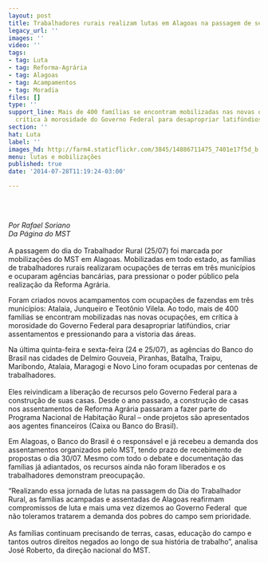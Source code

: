 ```yaml
---
layout: post
title: Trabalhadores rurais realizam lutas em Alagoas na passagem de seu dia
legacy_url: ''
images: ''
video: ''
tags:
- tag: Luta
- tag: Reforma-Agrária
- tag: Alagoas
- tag: Acampamentos
- tag: Moradia
files: []
type: ''
support_line: Mais de 400 famílias se encontram mobilizadas nas novas ocupações, em
  crítica à morosidade do Governo Federal para desapropriar latifúndios.
section: ''
hat: Luta
label: ''
images_hd: http://farm4.staticflickr.com/3845/14886711475_7401e17f5d_b.jpg
menu: lutas e mobilizações
published: true
date: '2014-07-28T11:19:24-03:00'

---
```

<p>&nbsp;</p>

<p><br />
<em>Por Rafael Soriano<br />
Da P&aacute;gina do MST</em><br />
&nbsp;<br />
A passagem do dia do Trabalhador Rural (25/07) foi marcada por mobiliza&ccedil;&otilde;es do MST em Alagoas. Mobilizadas em todo estado, as fam&iacute;lias de trabalhadores rurais realizaram ocupa&ccedil;&otilde;es de terras em tr&ecirc;s munic&iacute;pios e ocuparam ag&ecirc;ncias banc&aacute;rias, para pressionar o poder p&uacute;blico pela realiza&ccedil;&atilde;o da Reforma Agr&aacute;ria.</p>

<p>Foram criados novos acampamentos com ocupa&ccedil;&otilde;es de fazendas em tr&ecirc;s munic&iacute;pios: Atalaia, Junqueiro e Teot&ocirc;nio Vilela. Ao todo, mais de 400 fam&iacute;lias se encontram mobilizadas nas novas ocupa&ccedil;&otilde;es, em cr&iacute;tica &agrave; morosidade do Governo Federal para desapropriar latif&uacute;ndios, criar assentamentos e pressionando para a vistoria das &aacute;reas.</p>

<p>Na &uacute;ltima quinta-feira e sexta-feira (24 e 25/07), as ag&ecirc;ncias do Banco do Brasil nas cidades de Delmiro Gouveia, Piranhas, Batalha, Traipu, Maribondo, Atalaia, Maragogi e Novo Lino foram ocupadas por centenas de trabalhadores.<br />
<br />
Eles reivindicam a libera&ccedil;&atilde;o de recursos pelo Governo Federal para a constru&ccedil;&atilde;o de suas casas. Desde o ano passado, a constru&ccedil;&atilde;o de casas nos assentamentos de Reforma Agr&aacute;ria passaram a fazer parte do Programa Nacional de Habita&ccedil;&atilde;o Rural &ndash; onde projetos s&atilde;o apresentados aos agentes financeiros (Caixa ou Banco do Brasil).</p>

<p>Em Alagoas, o Banco do Brasil &eacute; o respons&aacute;vel e j&aacute; recebeu a demanda dos assentamentos organizados pelo MST, tendo prazo de recebimento de propostas o dia 30/07. Mesmo com todo o debate e documenta&ccedil;&atilde;o das fam&iacute;lias j&aacute; adiantados, os recursos ainda n&atilde;o foram liberados e os trabalhadores demonstram preocupa&ccedil;&atilde;o.</p>

<p>&ldquo;Realizando essa jornada de lutas na passagem do Dia do Trabalhador Rural, as fam&iacute;lias acampadas e assentadas de Alagoas reafirmam compromissos de luta e mais uma vez dizemos ao Governo Federal &nbsp;que n&atilde;o toleramos tratarem a demanda dos pobres do campo sem prioridade.<br />
<br />
As fam&iacute;lias continuam precisando de terras, casas, educa&ccedil;&atilde;o do campo e tantos outros direitos negados ao longo de sua hist&oacute;ria de trabalho&rdquo;, analisa Jos&eacute; Roberto, da dire&ccedil;&atilde;o nacional do MST.</p>
